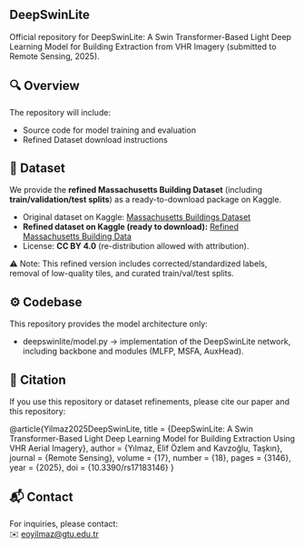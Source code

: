 
## DeepSwinLite

Official repository for DeepSwinLite: A Swin Transformer-Based Light Deep Learning Model for Building Extraction from VHR Imagery (submitted to Remote Sensing, 2025).

## 🔍 Overview

The repository will include:
- Source code for model training and evaluation
- Refined Dataset download instructions


## 📁 Dataset

We provide the **refined Massachusetts Building Dataset** (including **train/validation/test splits**) as a ready-to-download package on Kaggle.

- Original dataset on Kaggle: [Massachusetts Buildings Dataset](https://www.kaggle.com/datasets/balraj98/massachusetts-buildings-dataset)  
- **Refined dataset on Kaggle (ready to download):** [Refined Massachusetts Building Data](https://www.kaggle.com/datasets/yilmazelifozlem/refined-massachusetts-building-data/data)  
- License: **CC BY 4.0** (re-distribution allowed with attribution).

⚠️ Note: This refined version includes corrected/standardized labels, removal of low-quality tiles, and curated train/val/test splits.



## ⚙️ Codebase

This repository provides the model architecture only:
- deepswinlite/model.py → implementation of the DeepSwinLite network, including backbone and modules (MLFP, MSFA, AuxHead).

## 📑 Citation

If you use this repository or dataset refinements, please cite our paper and this repository:

@article{Yilmaz2025DeepSwinLite,
  title   = {DeepSwinLite: A Swin Transformer-Based Light Deep Learning Model for Building Extraction Using VHR Aerial Imagery},
  author  = {Yılmaz, Elif Özlem and Kavzoğlu, Taşkın},
  journal = {Remote Sensing},
  volume  = {17},
  number  = {18},
  pages   = {3146},
  year    = {2025},
  doi     = {10.3390/rs17183146}
}



## 📬 Contact

For inquiries, please contact:  
✉️ eoyilmaz@gtu.edu.tr
